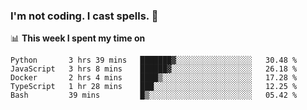 ### I'm not coding. I cast spells. 🎩

📊 **This week I spent my time on**
<!--START_SECTION:waka-->
```text
Python       3 hrs 39 mins   ███████▓░░░░░░░░░░░░░░░░░   30.48 % 
JavaScript   3 hrs 8 mins    ██████▓░░░░░░░░░░░░░░░░░░   26.18 % 
Docker       2 hrs 4 mins    ████▒░░░░░░░░░░░░░░░░░░░░   17.28 % 
TypeScript   1 hr 28 mins    ███░░░░░░░░░░░░░░░░░░░░░░   12.25 % 
Bash         39 mins         █▒░░░░░░░░░░░░░░░░░░░░░░░   05.42 % 
```
<!--END_SECTION:waka-->
